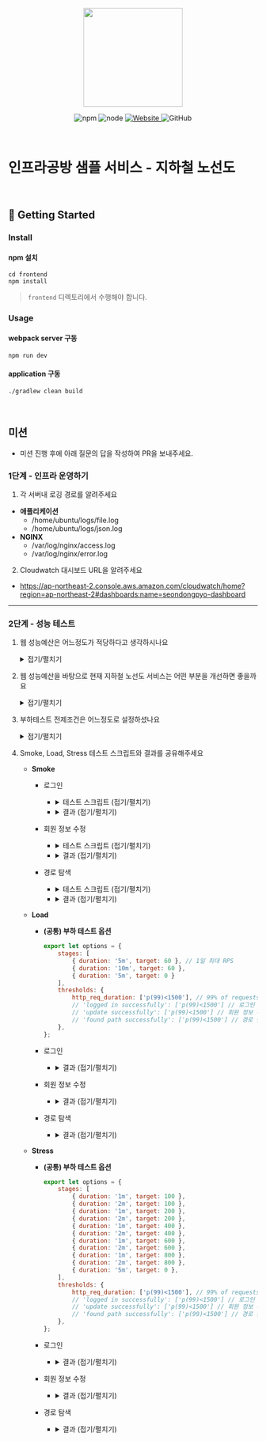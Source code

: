 <p align="center">
    <img width="200px;" src="https://raw.githubusercontent.com/woowacourse/atdd-subway-admin-frontend/master/images/main_logo.png"/>
</p>
<p align="center">
  <img alt="npm" src="https://img.shields.io/badge/npm-%3E%3D%205.5.0-blue">
  <img alt="node" src="https://img.shields.io/badge/node-%3E%3D%209.3.0-blue">
  <a href="https://edu.nextstep.camp/c/R89PYi5H" alt="nextstep atdd">
    <img alt="Website" src="https://img.shields.io/website?url=https%3A%2F%2Fedu.nextstep.camp%2Fc%2FR89PYi5H">
  </a>
  <img alt="GitHub" src="https://img.shields.io/github/license/next-step/atdd-subway-service">
</p>

<br>

# 인프라공방 샘플 서비스 - 지하철 노선도

<br>

## 🚀 Getting Started

### Install
#### npm 설치
```
cd frontend
npm install
```
> `frontend` 디렉토리에서 수행해야 합니다.

### Usage
#### webpack server 구동
```
npm run dev
```
#### application 구동
```
./gradlew clean build
```
<br>

## 미션

* 미션 진행 후에 아래 질문의 답을 작성하여 PR을 보내주세요.

### 1단계 - 인프라 운영하기
1. 각 서버내 로깅 경로를 알려주세요
- **애플리케이션**
  - /home/ubuntu/logs/file.log
  - /home/ubuntu/logs/json.log
- **NGINX**
  - /var/log/nginx/access.log
  - /var/log/nginx/error.log

2. Cloudwatch 대시보드 URL을 알려주세요
  - https://ap-northeast-2.console.aws.amazon.com/cloudwatch/home?region=ap-northeast-2#dashboards:name=seondongpyo-dashboard 

---

### 2단계 - 성능 테스트
1. 웹 성능예산은 어느정도가 적당하다고 생각하시나요
    <details>
    <summary>접기/펼치기</summary>
    <div markdown="1">
   
    - WebPageTest, PageSpeed 에서의 측정 결과를 바탕으로 하여  
      Desktop 환경에서 Timing-based, Rule-based Metric으로 예산을 설정했습니다.
      ![webpagetest_result](https://user-images.githubusercontent.com/64854054/122420720-d9d4ac80-cfc6-11eb-82b8-c7947d0a6d21.png)
      ![pagespeed_result](https://user-images.githubusercontent.com/64854054/122420399-a003a600-cfc6-11eb-97f1-cf8281a17ae2.png)
  
      |항목|기준|
      |---|---|
      |페이지 로드 시간|3초 미만|
      |Time to Interactive (TTI)|2초 미만|
      |First Contentful Paint (FCP)|1.8초 미만|
      |Large Contentful Paint (LCP)|2.5초 미만|
      |Speed Index |3.4초 미만|
      |Total Blocking Time(TBT)|50ms 이하|
      |Cumulative Layout Shift(CLS)|0.1 미만|
    </div>
    </details>


2. 웹 성능예산을 바탕으로 현재 지하철 노선도 서비스는 어떤 부분을 개선하면 좋을까요
    <details>
    <summary>접기/펼치기</summary>
    <div markdown="2">
   
      - **gzip을 이용한 텍스트 압축 사용**
        ![image](https://user-images.githubusercontent.com/64854054/122421840-a2b2cb00-cfc7-11eb-918a-d40aaa909619.png)

      - **사용하지 않는 자바스크립트 줄이기**
        ![image](https://user-images.githubusercontent.com/64854054/122422446-1d7be600-cfc8-11eb-877f-6463f3c37b3b.png)
        
      - **정적 리소스 캐싱**
        ![image](https://user-images.githubusercontent.com/64854054/122422773-62a01800-cfc8-11eb-98cc-607417db1180.png)
        
    </div>
    </details>


3. 부하테스트 전제조건은 어느정도로 설정하셨나요
    <details>
    <summary>접기/펼치기</summary>
    <div markdown="3">
   
      - **테스트 전제조건 정리**
        
        |항목|기준|비고|
        |---|---|---|
        |1일 사용자 수(DAU)|100,000|2017년 기준 '지하철 종결자' MAU 335만 명 / 30일 ≒ 약 10만|
        |1명당 1일 평균 접속 수|5|출·퇴근 및 외근 정도?|
        |1일 총 접속 수|500,000|DAU * 1일 평균 접속 수|        
        |1일 평균 RPS|6|1일 총 접속 수 / 86,400|        
        |1일 최대 RPS|60 |1일 평균 RPS * (최대 트래픽) / 평소 트래픽))|        
        |Latency|50ms |50 ~ 100ms 이하|

      - **시나리오**
    
        |기준|항목|
        |---|---|
        |접속 빈도가 높은 페이지|로그인|
        |데이터를 갱신하는 페이지|회원 정보 수정|
        |데이터를 조회하는데 여러 데이터를 참조하는 페이지|경로 검색|
    </div>
    </details>
  

4. Smoke, Load, Stress 테스트 스크립트와 결과를 공유해주세요
    - **Smoke**
      - 로그인
        -   <details>
            <summary>테스트 스크립트 (접기/펼치기)</summary>
            <div markdown="1">
        
            ```js        
            import http from 'k6/http';
            import { check, group, sleep, fail } from 'k6';
            
            export let options = {
                vus: 1, // 1 user looping for 1 minute
                duration: '10s',
                
                thresholds: {
                    http_req_duration: ['p(99)<1500'], // 99% of requests must complete below 1.5s
                },
            };
            
            const BASE_URL = 'http://seondongpyo.kro.kr';
            const USERNAME = 'abc@gmail.com';
            const PASSWORD = '1234';
            
            var payload = JSON.stringify({
                email: USERNAME,
                password: PASSWORD
            });
            
            var params = {
                headers: {
                    'Content-Type': 'application/json'
                }
            };

            export default () => {
                let loginRes = http.post(`${BASE_URL}/login/token`, payload, params);
                
                check(loginRes, {
                    'HTTP status OK?': (resp) => resp.status === 200,
                    'logged in successfully': (resp) => resp.json('accessToken') !== ''
                });
                            
                let authHeaders = {
                    headers: {
                        Authorization: `Bearer ${loginRes.json('accessToken')}`,
                    },
                };
            
                let myObjects = http.get(`${BASE_URL}/members/me`, authHeaders).json();
            
                check(myObjects, { 'retrieved member': (obj) => obj.id != 0 });
            
                sleep(1);
            };
            ```
            </div>
            </details>
          
        -   <details>
            <summary>결과 (접기/펼치기)</summary>
            <div markdown="1">

            ```
                    /\      |‾‾| /‾‾/   /‾‾/
               /\  /  \     |  |/  /   /  /
              /  \/    \    |     (   /   ‾‾\
             /          \   |  |\  \ |  (‾)  |
            / __________ \  |__| \__\ \_____/ .io
            
            execution: local
                script: smoke_login.js
                output: -
            
            scenarios: (100.00%) 1 scenario, 1 max VUs, 40s max duration (incl. graceful stop):
                    * default: 1 looping VUs for 10s (gracefulStop: 30s)
            
            
            running (10.1s), 0/1 VUs, 10 complete and 0 interrupted iterations
            default ✓ [======================================] 1 VUs  10s
            
                 ✓ HTTP status OK
                 ✓ logged in successfully
                 ✓ retrieved member
            
                 checks.....................: 100.00% ✓ 20  ✗ 0
                 data_received..............: 5.8 kB  576 B/s
                 data_sent..................: 3.3 kB  323 B/s
                 http_req_blocked...........: avg=66.44µs min=4.24µs  med=6.99µs max=1.2ms    p(90)=9.64µs  p(95)=70.23µs
                 http_req_connecting........: avg=20.8µs  min=0s      med=0s     max=416.18µs p(90)=0s      p(95)=20.8µs
               ✓ http_req_duration..........: avg=4.5ms   min=3.36ms  med=4.51ms max=8.7ms    p(90)=5.35ms  p(95)=5.6ms
                 { expected_response:true }...: avg=9.29ms  min=7.84ms  med=8.55ms  max=19.4ms   p(90)=10.58ms  p(95)=11.62ms
                 http_req_failed............: 100.00% ✓ 20  ✗ 0
                 http_req_receiving.........: avg=68.77µs min=48.24µs med=67.7µs max=108.85µs p(90)=83.62µs p(95)=85.65µs
                 http_req_sending...........: avg=28.29µs min=13.34µs med=24.2µs max=113.35µs p(90)=36.43µs p(95)=53.3µs
                 http_req_tls_handshaking...: avg=0s      min=0s      med=0s     max=0s       p(90)=0s      p(95)=0s
                 http_req_waiting...........: avg=4.4ms   min=3.27ms  med=4.43ms max=8.57ms   p(90)=5.26ms  p(95)=5.5ms
                 http_reqs..................: 20      1.979345/s
                 iteration_duration.........: avg=1.01s   min=1s      med=1s     max=1.01s    p(90)=1.01s   p(95)=1.01s
                 iterations.................: 10      0.989672/s
                 vus........................: 1       min=1 max=1
                 vus_max....................: 1       min=1 max=1
            ```
            </div>
            </details>
        
      - 회원 정보 수정
        -   <details>
            <summary>테스트 스크립트 (접기/펼치기)</summary>
            <div markdown="1">
            
            ```js
            import http from 'k6/http';
            import { check, group, sleep, fail } from 'k6';
            
            export let options = {
                vus: 1,
                duration: '10s',
            
                thresholds: {
                    http_req_duration: ['p(99)<1500'], // 99% of requests must complete below 1.5s
                },
            };
            
            const BASE_URL = 'http://seondongpyo.kro.kr';
            const USERNAME = 'abc@gmail.com'
            const PASSWORD = '1234'
            
            var loginPayload = JSON.stringify({
                email: USERNAME,
                password: PASSWORD
            });
            
            var contentTypeHeader = {
                headers: {
                    'Content-Type': 'application/json'
                }
            };
            
            export default () => {
                // login
                let loginRes = http.post(`${BASE_URL}/login/token`, loginPayload, contentTypeHeader);
                
                check(loginRes, {
                    'HTTP status OK': (resp) => resp.status === 200,
                    'logged in successfully': (resp) => resp.json('accessToken') !== '',
                });
                
                let authHeaders = {
                    headers: {
                        'Authorization': `Bearer ${loginRes.json('accessToken')}`,
                        'Content-Type': 'application/json'
                    },
                };
                
                // edit user info
                let updatePayload = JSON.stringify({
                    email: USERNAME,
                    password: PASSWORD,
                    age: Math.floor(Math.random() * (Math.floor(100) - Math.ceil(1)) + Math.ceil(1)) // random age per request
                });
                
                let updateUserRes = http.put(`${BASE_URL}/members/me`, updatePayload, authHeaders);
                
                check(updateUserRes, {
                    'update successfully': (resp) => resp.status === 200
                });
                
                sleep(1);
            };
            ```
            </div>
            </details>
            
        -   <details>
            <summary>결과 (접기/펼치기)</summary>
            <div markdown="1">
            
            ```
                    /\      |‾‾| /‾‾/   /‾‾/
               /\  /  \     |  |/  /   /  /
              /  \/    \    |     (   /   ‾‾\
             /          \   |  |\  \ |  (‾)  |
            / __________ \  |__| \__\ \_____/ .io
            
            execution: local
                script: smoke_mypage_edit.js
                output: -
            
            scenarios: (100.00%) 1 scenario, 1 max VUs, 40s max duration (incl. graceful stop):
                    * default: 1 looping VUs for 10s (gracefulStop: 30s)
            
            
            running (10.2s), 0/1 VUs, 10 complete and 0 interrupted iterations
            default ✓ [======================================] 1 VUs  10s
            
                 ✓ HTTP status OK
                 ✓ logged in successfully
                 ✓ update successfully
            
                 checks.........................: 100.00% ✓ 30  ✗ 0
                 data_received..................: 4.5 kB  439 B/s
                 data_sent......................: 5.5 kB  542 B/s
                 http_req_blocked...............: avg=469.03µs min=4.25µs  med=6.25µs  max=9.25ms   p(90)=10.91µs p(95)=475.5µs
                 http_req_connecting............: avg=26.36µs  min=0s      med=0s      max=527.29µs p(90)=0s      p(95)=26.36µs
               ✓ http_req_duration..............: avg=9.16ms   min=6.45ms  med=9.23ms  max=12.28ms  p(90)=12ms    p(95)=12.15ms
                   { expected_response:true }...: avg=9.16ms   min=6.45ms  med=9.23ms  max=12.28ms  p(90)=12ms    p(95)=12.15ms
                 http_req_failed................: 0.00%   ✓ 0   ✗ 20
                 http_req_receiving.............: avg=67.37µs  min=35.55µs med=62.68µs max=122.73µs p(90)=88.47µs p(95)=107.41µs
                 http_req_sending...............: avg=33.19µs  min=18.97µs med=29.55µs max=103.04µs p(90)=41.03µs p(95)=59.09µs
                 http_req_tls_handshaking.......: avg=0s       min=0s      med=0s      max=0s       p(90)=0s      p(95)=0s
                 http_req_waiting...............: avg=9.06ms   min=6.35ms  med=9.12ms  max=12.19ms  p(90)=11.92ms p(95)=12.08ms
                 http_reqs......................: 20      1.95952/s
                 iteration_duration.............: avg=1.02s    min=1.01s   med=1.01s   max=1.03s    p(90)=1.02s   p(95)=1.02s
                 iterations.....................: 10      0.97976/s
                 vus............................: 1       min=1 max=1
                 vus_max........................: 1       min=1 max=1
            ```
            </div>
            </details>
      - 경로 탐색
        -   <details>
            <summary>테스트 스크립트 (접기/펼치기)</summary>
            <div markdown="1">
            
            ```js
            import http from 'k6/http';
            import { check, group, sleep, fail } from 'k6';
            
            export let options = {
                vus: 1, // 1 user looping for 1 minute
                duration: '10s',
            
                thresholds: {
                    http_req_duration: ['p(99)<1500'], // 99% of requests must complete below 1.5s
                },
            };
            
            const BASE_URL = 'http://seondongpyo.kro.kr';
            const USERNAME = 'abc@gmail.com'
            const PASSWORD = '1234'
            const SOURCE = 1;
            const TARGET = 10;
            
            var payload = JSON.stringify({
                email: USERNAME,
                password: PASSWORD
            });
            
            var contentTypeHeader = {
                headers: {
                    'Content-Type': 'application/json'
                }
            };
            
            export default () => {
                let loginRes = http.post(`${BASE_URL}/login/token`, payload, contentTypeHeader);
                
                check(loginRes, {
                    'HTTP status OK': (resp) => resp.status === 200,
                    'logged in successfully': (resp) => resp.json('accessToken') !== ''
                });
                
                let authHeaders = {
                    headers: {
                        'Authorization': `Bearer ${loginRes.json('accessToken')}`,
                        'Content-Type': 'application/json'
                    }
                };
                
                let pathRes = http.get(`${BASE_URL}/paths?source=${SOURCE}&target=${TARGET}`);
                
                check(pathRes, {
                    'found path successfully': (resp) => resp.status === 200
                });
                
                sleep(1);
            };
            
            ```
            </div>
            </details>
    
        -   <details>
            <summary>결과 (접기/펼치기)</summary>
            <div markdown="1">
            
            ```
                    /\      |‾‾| /‾‾/   /‾‾/
               /\  /  \     |  |/  /   /  /
              /  \/    \    |     (   /   ‾‾\
             /          \   |  |\  \ |  (‾)  |
            / __________ \  |__| \__\ \_____/ .io
            
            execution: local
                script: smoke_paths.js
                output: -
            
            scenarios: (100.00%) 1 scenario, 1 max VUs, 40s max duration (incl. graceful stop):
                    * default: 1 looping VUs for 10s (gracefulStop: 30s)
            
            
            running (10.5s), 0/1 VUs, 10 complete and 0 interrupted iterations
            default ✓ [======================================] 1 VUs  10s
            
                 ✓ HTTP status OK
                 ✓ logged in successfully
                 ✓ found path successfully
            
                 checks.........................: 100.00% ✓ 30  ✗ 0
                 data_received..................: 21 kB   2.0 kB/s
                 data_sent......................: 3.0 kB  285 B/s
                 http_req_blocked...............: avg=533.49µs min=4.57µs  med=6.11µs  max=10.55ms  p(90)=7.61µs   p(95)=535.02µs
                 http_req_connecting............: avg=20.61µs  min=0s      med=0s      max=412.26µs p(90)=0s       p(95)=20.61µs
               ✓ http_req_duration..............: avg=22ms     min=6.15ms  med=21.73ms max=43.1ms   p(90)=38.61ms  p(95)=42.02ms
                   { expected_response:true }...: avg=22ms     min=6.15ms  med=21.73ms max=43.1ms   p(90)=38.61ms  p(95)=42.02ms
                 http_req_failed................: 0.00%   ✓ 0   ✗ 20
                 http_req_receiving.............: avg=81.76µs  min=63.6µs  med=77.6µs  max=117.93µs p(90)=103.63µs p(95)=114.6µs
                 http_req_sending...............: avg=27.65µs  min=13.45µs med=22.8µs  max=96.08µs  p(90)=36.28µs  p(95)=54.68µs
                 http_req_tls_handshaking.......: avg=0s       min=0s      med=0s      max=0s       p(90)=0s       p(95)=0s
                 http_req_waiting...............: avg=21.89ms  min=6.05ms  med=21.64ms max=42.97ms  p(90)=38.52ms  p(95)=41.89ms
                 http_reqs......................: 20      1.911561/s
                 iteration_duration.............: avg=1.04s    min=1.04s   med=1.04s   max=1.06s    p(90)=1.05s    p(95)=1.05s
                 iterations.....................: 10      0.95578/s
                 vus............................: 1       min=1 max=1
                 vus_max........................: 1       min=1 max=1
            ```
            </div>
            </details>
   
    - **Load**
        - **(공통) 부하 테스트 옵션**
            ```js
            export let options = {
                stages: [
                    { duration: '5m', target: 60 }, // 1일 최대 RPS
                    { duration: '10m', target: 60 },
                    { duration: '5m', target: 0 }
                ],
                thresholds: {
                    http_req_duration: ['p(99)<1500'], // 99% of requests must complete below 1.5s
                    // 'logged in successfully': ['p(99)<1500'] // 로그인 시
                    // 'update successfully': ['p(99)<1500'] // 회원 정보 수정 시
                    // 'found path successfully': ['p(99)<1500'] // 경로 탐색 시
                },
            };        
            ```
            
        - 로그인
            -   <details>
                <summary>결과 (접기/펼치기)</summary>
                <div markdown="1">

                ```
                        /\      |‾‾| /‾‾/   /‾‾/
                   /\  /  \     |  |/  /   /  /
                  /  \/    \    |     (   /   ‾‾\
                 /          \   |  |\  \ |  (‾)  |
                / __________ \  |__| \__\ \_____/ .io
                
                execution: local
                    script: load_login.js
                    output: -
                
                scenarios: (100.00%) 1 scenario, 60 max VUs, 20m30s max duration (incl. graceful stop):
                        * default: Up to 60 looping VUs for 20m0s over 3 stages (gracefulRampDown: 30s, gracefulStop: 30s)
                
                
                running (20m00.2s), 00/60 VUs, 53533 complete and 0 interrupted iterations
                default ✓ [======================================] 00/60 VUs  20m0s
                
                     ✓ HTTP status OK
                     ✓ logged in successfully
                     ✓ retrieved member
                
                     checks.........................: 100.00% ✓ 160599 ✗ 0
                     data_received..................: 29 MB   24 kB/s
                     data_sent......................: 24 MB   20 kB/s
                     http_req_blocked...............: avg=15µs    min=3.15µs  med=4.85µs  max=12.77ms p(90)=8.05µs  p(95)=15.63µs
                     http_req_connecting............: avg=890ns   min=0s      med=0s      max=4.23ms  p(90)=0s      p(95)=0s
                   ✓ http_req_duration..............: avg=5.38ms  min=2.81ms  med=4.9ms   max=68.65ms p(90)=7.21ms  p(95)=8.63ms
                       { expected_response:true }...: avg=5.38ms  min=2.81ms  med=4.9ms   max=68.65ms p(90)=7.21ms  p(95)=8.63ms
                     http_req_failed................: 0.00%   ✓ 0      ✗ 107066
                     http_req_receiving.............: avg=90.59µs min=20.03µs med=45.08µs max=10.1ms  p(90)=108µs   p(95)=246.47µs
                     http_req_sending...............: avg=46.6µs  min=8.81µs  med=17.84µs max=12.2ms  p(90)=44.79µs p(95)=106.59µs
                     http_req_tls_handshaking.......: avg=0s      min=0s      med=0s      max=0s      p(90)=0s      p(95)=0s
                     http_req_waiting...............: avg=5.24ms  min=2.75ms  med=4.79ms  max=68.56ms p(90)=7ms     p(95)=8.39ms
                     http_reqs......................: 107066  89.207475/s
                     iteration_duration.............: avg=1.01s   min=1s      med=1.01s   max=1.07s   p(90)=1.01s   p(95)=1.01s
                     iterations.....................: 53533   44.603737/s
                     vus............................: 1       min=1    max=60
                     vus_max........................: 60      min=60   max=60
                ```
                </div>
                </details>
        - 회원 정보 수정
            -   <details>
                <summary>결과 (접기/펼치기)</summary>
                <div markdown="1">

                ```
                        /\      |‾‾| /‾‾/   /‾‾/
                   /\  /  \     |  |/  /   /  /
                  /  \/    \    |     (   /   ‾‾\
                 /          \   |  |\  \ |  (‾)  |
                / __________ \  |__| \__\ \_____/ .io
                
                execution: local
                    script: load_mypage_edit.js
                    output: -
                
                scenarios: (100.00%) 1 scenario, 60 max VUs, 20m30s max duration (incl. graceful stop):
                        * default: Up to 60 looping VUs for 20m0s over 3 stages (gracefulRampDown: 30s, gracefulStop: 30s)
                
                
                running (20m00.2s), 00/60 VUs, 53350 complete and 0 interrupted iterations
                default ✓ [======================================] 00/60 VUs  20m0s
                
                     ✓ HTTP status OK
                     ✓ logged in successfully
                     ✓ update successfully
                
                     checks.........................: 100.00% ✓ 160050 ✗ 0
                     data_received..................: 24 MB   20 kB/s
                     data_sent......................: 30 MB   25 kB/s
                     http_req_blocked...............: avg=17.15µs min=2.95µs  med=4.82µs  max=21.63ms p(90)=8.03µs   p(95)=18.19µs
                     http_req_connecting............: avg=897ns   min=0s      med=0s      max=4.82ms  p(90)=0s       p(95)=0s
                   ✓ http_req_duration..............: avg=6.96ms  min=2.83ms  med=6.92ms  max=85.79ms p(90)=10.34ms  p(95)=11.91ms
                       { expected_response:true }...: avg=6.96ms  min=2.83ms  med=6.92ms  max=85.79ms p(90)=10.34ms  p(95)=11.91ms
                     http_req_failed................: 0.00%   ✓ 0      ✗ 106700
                     http_req_receiving.............: avg=92.57µs min=13.06µs med=38.78µs max=19.77ms p(90)=108.15µs p(95)=263.31µs
                     http_req_sending...............: avg=63.21µs min=10.48µs med=18.72µs max=49.3ms  p(90)=53.92µs  p(95)=169.3µs
                     http_req_tls_handshaking.......: avg=0s      min=0s      med=0s      max=0s      p(90)=0s       p(95)=0s
                     http_req_waiting...............: avg=6.81ms  min=2.77ms  med=6.79ms  max=79.59ms p(90)=10.15ms  p(95)=11.66ms
                     http_reqs......................: 106700  88.904457/s
                     iteration_duration.............: avg=1.01s   min=1s      med=1.01s   max=1.11s   p(90)=1.02s    p(95)=1.02s
                     iterations.....................: 53350   44.452228/s
                     vus............................: 1       min=1    max=60
                     vus_max........................: 60      min=60   max=60
                ```
                </div>
                </details>
        - 경로 탐색
            -   <details>
                <summary>결과 (접기/펼치기)</summary>
                <div markdown="1">

                ```
                        /\      |‾‾| /‾‾/   /‾‾/
                   /\  /  \     |  |/  /   /  /
                  /  \/    \    |     (   /   ‾‾\
                 /          \   |  |\  \ |  (‾)  |
                / __________ \  |__| \__\ \_____/ .io
                
                execution: local
                    script: load_paths.js
                    output: -
                
                scenarios: (100.00%) 1 scenario, 60 max VUs, 20m30s max duration (incl. graceful stop):
                        * default: Up to 60 looping VUs for 20m0s over 3 stages (gracefulRampDown: 30s, gracefulS                                                                                                                                         top: 30s)
                                
                running (20m00.4s), 00/60 VUs, 50241 complete and 0 interrupted iterations
                default ✓ [======================================] 00/60 VUs  20m0s
                
                     ✓ HTTP status OK
                     ✓ logged in successfully
                     ✓ found path successfully
                
                     checks.........................: 100.00% ✓ 150723 ✗ 0
                     data_received..................: 107 MB  89 kB/s
                     data_sent......................: 15 MB   12 kB/s
                     http_req_blocked...............: avg=11.11µs min=3.2µs  med=4.93µs  max=24.58ms  p(90)=7.72µs                                                                                                                                            p(95)=9.59µs
                     http_req_connecting............: avg=748ns   min=0s     med=0s      max=3.61ms   p(90)=0s                                                                                                                                                p(95)=0s
                   ✓ http_req_duration..............: avg=38.54ms min=2.88ms med=29.45ms max=341.47ms p(90)=97.43ms                                                                                                                                           p(95)=113.52ms
                       { expected_response:true }...: avg=38.54ms min=2.88ms med=29.45ms max=341.47ms p(90)=97.43ms                                                                                                                                           p(95)=113.52ms
                     http_req_failed................: 0.00%   ✓ 0      ✗ 100482
                     http_req_receiving.............: avg=81.03µs min=22µs   med=55.15µs max=51.83ms  p(90)=109.92µs                                                                                                                                          p(95)=142.06µs
                     http_req_sending...............: avg=34.79µs min=8.72µs med=17.43µs max=47.2ms   p(90)=36.19µs                                                                                                                                           p(95)=48.44µs
                     http_req_tls_handshaking.......: avg=0s      min=0s     med=0s      max=0s       p(90)=0s                                                                                                                                                p(95)=0s
                     http_req_waiting...............: avg=38.43ms min=2.82ms med=29.34ms max=341.41ms p(90)=97.31ms                                                                                                                                           p(95)=113.38ms
                     http_reqs......................: 100482  83.705459/s
                     iteration_duration.............: avg=1.07s   min=1.03s  med=1.07s   max=1.39s    p(90)=1.12s                                                                                                                                             p(95)=1.13s
                     iterations.....................: 50241   41.852729/s
                     vus............................: 1       min=1    max=60
                     vus_max........................: 60      min=60   max=60
                ```
                </div>
                </details>

   - **Stress**
       - **(공통) 부하 테스트 옵션**
           ```js
           export let options = {
               stages: [
                   { duration: '1m', target: 100 },
                   { duration: '2m', target: 100 },
                   { duration: '1m', target: 200 },
                   { duration: '2m', target: 200 },
                   { duration: '1m', target: 400 },
                   { duration: '2m', target: 400 },
                   { duration: '1m', target: 600 },
                   { duration: '2m', target: 600 },
                   { duration: '1m', target: 800 },
                   { duration: '2m', target: 800 },
                   { duration: '5m', target: 0 },
               ],
               thresholds: {
                   http_req_duration: ['p(99)<1500'], // 99% of requests must complete below 1.5s
                   // 'logged in successfully': ['p(99)<1500'] // 로그인 시
                   // 'update successfully': ['p(99)<1500'] // 회원 정보 수정 시
                   // 'found path successfully': ['p(99)<1500'] // 경로 탐색 시
               },
           };        
           ```

       - 로그인
           -   <details>
               <summary>결과 (접기/펼치기)</summary>
               <div markdown="1">
               
               ```
               running (15m00.9s), 000/800 VUs, 275787 complete and 0 interrupted iterations
               default ✓ [======================================] 000/800 VUs  15m0s
                
                     ✗ HTTP status OK
                      ↳  98% — ✓ 271263 / ✗ 4524
                     ✗ logged in successfully
                      ↳  98% — ✓ 271263 / ✗ 4524
                     ✓ retrieved member
                
                     checks.........................: 98.90% ✓ 813617 ✗ 9048
                     data_received..................: 147 MB 163 kB/s
                     data_sent......................: 123 MB 136 kB/s
                     http_req_blocked...............: avg=17.75ms  min=2.9µs    med=5.18µs  max=593.2ms  p(90)=67.9ms   p(95)=116.6ms
                     http_req_connecting............: avg=16.06ms  min=0s       med=0s      max=506.04ms p(90)=61.12ms  p(95)=107.06ms
                   ✓ http_req_duration..............: avg=64.77ms  min=0s       med=31.79ms max=1.72s    p(90)=170.3ms  p(95)=221.41ms
                       { expected_response:true }...: avg=64.86ms  min=2.69ms   med=31.91ms max=1.72s    p(90)=170.37ms p(95)=221.41ms
                     http_req_failed................: 0.85%  ✓ 4696   ✗ 542354
                     http_req_receiving.............: avg=726.38µs min=0s       med=34.12µs max=324.31ms p(90)=270.6µs  p(95)=883.85µs
                     http_req_sending...............: avg=6.36ms   min=0s       med=19.2µs  max=741.47ms p(90)=18.21ms  p(95)=38.74ms
                     http_req_tls_handshaking.......: avg=0s       min=0s       med=0s      max=0s       p(90)=0s       p(95)=0s
                     http_req_waiting...............: avg=57.67ms  min=0s       med=29.02ms max=1.72s    p(90)=150.67ms p(95)=195.7ms
                     http_reqs......................: 547050 607.246713/s
                     iteration_duration.............: avg=1.17s    min=576.18µs med=1.08s   max=3.95s    p(90)=1.5s     p(95)=1.62s
                     iterations.....................: 275787 306.134264/s
                     vus............................: 2      min=1    max=800
                     vus_max........................: 800    min=800  max=800
               ``` 
               </div>
               </details>
       - 회원 정보 수정
           -   <details>
               <summary>결과 (접기/펼치기)</summary>
               <div markdown="1">

               ```
               running (15m00.7s), 000/800 VUs, 270948 complete and 0 interrupted iterations
               default ✓ [======================================] 000/800 VUs  15m0s
               
                    ✗ HTTP status OK
                     ↳  97% — ✓ 264451 / ✗ 6497
                    ✗ logged in successfully
                     ↳  97% — ✓ 264451 / ✗ 6497
                    ✗ update successfully
                     ↳  99% — ✓ 262890 / ✗ 1561
               
                    checks.........................: 98.19% ✓ 791792 ✗ 14555
                    data_received..................: 119 MB 132 kB/s
                    data_sent......................: 147 MB 163 kB/s
                    http_req_blocked...............: avg=17.79ms  min=2.93µs   med=5.13µs  max=620.4ms  p(90)=68.38ms  p(95)=114.89ms
                    http_req_connecting............: avg=16.34ms  min=0s       med=0s      max=564.84ms p(90)=63.32ms  p(95)=106.96ms
                  ✓ http_req_duration..............: avg=78.52ms  min=0s       med=46.11ms max=1.5s     p(90)=193.53ms p(95)=245.51ms
                      { expected_response:true }...: avg=78.62ms  min=2.72ms   med=46.03ms max=1.5s     p(90)=193.71ms p(95)=245.86ms
                    http_req_failed................: 1.50%  ✓ 8058   ✗ 527341
                    http_req_receiving.............: avg=721.89µs min=0s       med=31.48µs max=319.19ms p(90)=244.16µs p(95)=898.53µs
                    http_req_sending...............: avg=6.19ms   min=0s       med=22.66µs max=486.04ms p(90)=20.06ms  p(95)=40.02ms
                    http_req_tls_handshaking.......: avg=0s       min=0s       med=0s      max=0s       p(90)=0s       p(95)=0s
                    http_req_waiting...............: avg=71.6ms   min=0s       med=42.02ms max=1.5s     p(90)=174.54ms p(95)=221.97ms
                    http_reqs......................: 535399 594.394719/s
                    iteration_duration.............: avg=1.19s    min=594.92µs med=1.12s   max=3.05s    p(90)=1.53s    p(95)=1.65s
                    iterations.....................: 270948 300.803812/s
                    vus............................: 3      min=1    max=800
                    vus_max........................: 800    min=800  max=800
               ```
               </div>
               </details>
       - 경로 탐색
           -   <details>
               <summary>결과 (접기/펼치기)</summary>
               <div markdown="1">
               
               ```
               running (15m00.6s), 000/800 VUs, 310553 complete and 0 interrupted iterations
               default ✓ [======================================] 000/800 VUs  15m0s
               
                   ✗ HTTP status OK
                   ↳  29% — ✓ 92204 / ✗ 218349
                   ✗ logged in successfully
                   ↳  29% — ✓ 92204 / ✗ 218349
                   ✗ found path successfully
                   ↳  85% — ✓ 78804 / ✗ 13400
                   
                   checks.........................: 36.90% ✓ 263212 ✗ 450098
                   data_received..................: 172 MB 191 kB/s
                   data_sent......................: 33 MB  37 kB/s
                   http_req_blocked...............: avg=24.29ms  min=3.17µs   med=3.03ms   max=1.21s    p(90)=65.66ms  p(95)=114.86ms
                   http_req_connecting............: avg=22.04ms  min=0s       med=2.59ms   max=968.57ms p(90)=61.22ms  p(95)=105.79ms
                 ✗ http_req_duration..............: avg=341.13ms min=0s       med=6.56ms   max=7.6s     p(90)=1.27s    p(95)=1.48s
                     { expected_response:true }...: avg=793.23ms min=2.7ms    med=693.22ms max=7.6s     p(90)=1.54s    p(95)=2.1s
                   http_req_failed................: 57.54% ✓ 231749 ✗ 171008
                   http_req_receiving.............: avg=1.4ms    min=0s       med=0s       max=629.94ms p(90)=167.31µs p(95)=1.9ms
                   http_req_sending...............: avg=4.84ms   min=0s       med=41.25µs  max=1.14s    p(90)=8.17ms   p(95)=24.73ms
                   http_req_tls_handshaking.......: avg=0s       min=0s       med=0s       max=0s       p(90)=0s       p(95)=0s
                   http_req_waiting...............: avg=334.89ms min=0s       med=429.43µs max=7.6s     p(90)=1.26s    p(95)=1.47s
                   http_reqs......................: 402757 447.223832/s
                   iteration_duration.............: avg=935.41ms min=841.01µs med=283.65ms max=10.3s    p(90)=3.02s    p(95)=3.67s
                   iterations.....................: 310553 344.839948/s
                   vus............................: 2      min=1    max=800
                   vus_max........................: 800    min=800  max=800
               ```
               </div>
               </details>
